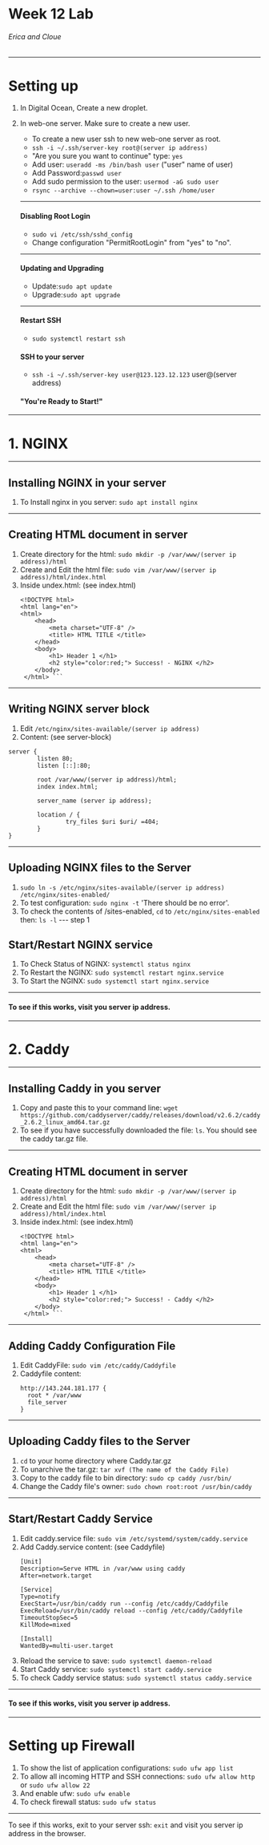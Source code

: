# Week 12 Lab
###### Erica and Cloue
---
# Setting up
1. In Digital Ocean, Create a new droplet.
2. In web-one server. Make sure to create a new user.
   - To create a new user ssh to new web-one server as root.
   - ``` ssh -i ~/.ssh/server-key root@(server ip address) ```
   - "Are you sure you want to continue" type: ``` yes ```
   - Add user: ``` useradd -ms /bin/bash user ``` ("user" name of user)
   - Add Password:``` passwd user ```
   - Add sudo permission to the user: ``` usermod -aG sudo user ```
   - ``` rsync --archive --chown=user:user ~/.ssh /home/user ```
   ---
   #### Disabling Root Login
   - ``` sudo vi /etc/ssh/sshd_config ```
   - Change configuration "PermitRootLogin" from "yes" to "no".
   ---
   #### Updating and Upgrading
   - Update:``` sudo apt update ```
   - Upgrade:``` sudo apt upgrade ```
   ---
   #### Restart SSH
   - ``` sudo systemctl restart ssh ```
   
   #### SSH to your server
   -  ``` ssh -i ~/.ssh/server-key user@123.123.12.123 ``` user@(server address)
   
   #### "You're Ready to Start!"
---
# 1. NGINX
---
## Installing NGINX in your server
1. To Install nginx in you server:  ``` sudo apt install nginx ```
---
## Creating HTML document in server
1. Create directory for the html: ``` sudo mkdir -p /var/www/(server ip address)/html ```
2. Create and Edit the html file: ``` sudo vim /var/www/(server ip address)/html/index.html ```
3. Inside undex.html: (see index.html)
    ``` 
    <!DOCTYPE html>
    <html lang="en">
    <html>
        <head>
            <meta charset="UTF-8" />
            <title> HTML TITLE </title>
        </head>
        <body>
            <h1> Header 1 </h1>
            <h2 style="color:red;"> Success! - NGINX </h2>
        </body>
     </html> ```
---
## Writing NGINX server block
1. Edit  ``` /etc/nginx/sites-available/(server ip address) ```
2. Content: (see server-block)
```
server {
        listen 80;
        listen [::]:80;

        root /var/www/(server ip address)/html;
        index index.html;

        server_name (server ip address);

        location / {
                try_files $uri $uri/ =404;
        }
}
```
---
## Uploading NGINX files to the Server
1. ``` sudo ln -s /etc/nginx/sites-available/(server ip address) /etc/nginx/sites-enabled/ ```
2. To test configuration: ``` sudo nginx -t ``` 'There should be no error'.
3. To check the contents of /sites-enabled, ``` cd ``` to ```/etc/nginx/sites-enabled ``` then: ``` ls -l ```
--- step 1
## Start/Restart NGINX service
1. To Check Status of NGINX: ``` systemctl status nginx ```
2. To Restart the NGINX: ``` sudo systemctl restart nginx.service ```
3. To Start the NGINX: ``` sudo systemctl start nginx.service ```
---
#### To see if this works, visit you server ip address.
---
# 2. Caddy
---
## Installing Caddy in you server
1. Copy and paste this to your command line: 
``` wget https://github.com/caddyserver/caddy/releases/download/v2.6.2/caddy_2.6.2_linux_amd64.tar.gz ```
2. To see if you have successfully downloaded the file: ``` ls ```. You should see the caddy tar.gz file.
---
## Creating HTML document in server
1. Create directory for the html: ``` sudo mkdir -p /var/www/(server ip address)/html ```
2. Create and Edit the html file: ``` sudo vim /var/www/(server ip address)/html/index.html ```
3. Inside index.html: (see index.html)
    ``` 
    <!DOCTYPE html>
    <html lang="en">
    <html>
        <head>
            <meta charset="UTF-8" />
            <title> HTML TITLE </title>
        </head>
        <body>
            <h1> Header 1 </h1>
            <h2 style="color:red;"> Success! - Caddy </h2>
        </body>
     </html> ```
---
## Adding Caddy Configuration File
1. Edit CaddyFile: ``` sudo vim /etc/caddy/Caddyfile ```
2. Caddyfile content: 
    ```
    http://143.244.181.177 {
      root * /var/www
      file_server
    }
    ```
---
## Uploading Caddy files to the Server
1. ``` cd ``` to your home directory where Caddy.tar.gz
2. To unarchive the tar.gz: ``` tar xvf (The name of the Caddy File) ```
3. Copy to the caddy file to bin directory: ``` sudo cp caddy /usr/bin/ ```
4. Change the Caddy file's owner: ``` sudo chown root:root /usr/bin/caddy ```
---
## Start/Restart Caddy Service
1. Edit caddy.service file: ``` sudo vim /etc/systemd/system/caddy.service ```
2. Add Caddy.service content: (see Caddyfile)
    ```
    [Unit]
    Description=Serve HTML in /var/www using caddy
    After=network.target

    [Service]
    Type=notify
    ExecStart=/usr/bin/caddy run --config /etc/caddy/Caddyfile
    ExecReload=/usr/bin/caddy reload --config /etc/caddy/Caddyfile
    TimeoutStopSec=5
    KillMode=mixed

    [Install]
    WantedBy=multi-user.target
    ```
3. Reload the service to save: ``` sudo systemctl daemon-reload ```
4. Start Caddy service: ``` sudo systemctl start caddy.service ```
5. To check Caddy service status: ``` sudo systemctl status caddy.service ```
---
#### To see if this works, visit you server ip address.
---

# Setting up Firewall
1. To show the list of application configurations: ``` sudo ufw app list ```
2. To allow all incoming HTTP and SSH connections:
    ``` sudo ufw allow http ``` or ``` sudo ufw allow 22 ```
3. And enable ufw: ``` sudo ufw enable ```
4. To check firewall status: ``` sudo ufw status ```
---
To see if this works, exit to your server ssh: ``` exit ```
and visit you server ip address in the browser.

